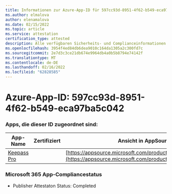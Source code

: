 ```yaml
---
title: Informationen zur Azure-App-ID für 597cc93d-8951-4f62-b549-eca97ba5c042
ms.author: elmalova
author: elenamalova
ms.date: 02/15/2022
ms.topic: article
ms.service: attestation
certification_type: attested
description: Alle verfügbaren Sicherheits- und Complianceinformationen für 597cc93d-8951-4f62-b549-eca97ba5c042.
ms.openlocfilehash: 3954f4ed84db6dea9010c164da1305a2c300fd7c
ms.sourcegitcommit: 2e7d3c3ce21db674e9964db4a0b5b8794e74142f
ms.translationtype: MT
ms.contentlocale: de-DE
ms.lasthandoff: 02/16/2022
ms.locfileid: "62828585"
---
```

# <a name="azure-app-id-597cc93d-8951-4f62-b549-eca97ba5c042"></a>Azure-App-ID: 597cc93d-8951-4f62-b549-eca97ba5c042


### <a name="apps-associated-with-this-id"></a>Apps, die dieser ID zugeordnet sind:
| **App-Name** | **Zertifiziert** | **Ansicht in AppSource** |
|--------------|---------------|-----------------------|
| [Keepass Pro](https://docs.microsoft.com/microsoft-365-app-certification/forward/WA200003336) |  | [https://appsource.microsoft.com/product/office/WA200003336](https://appsource.microsoft.com/product/office/WA200003336) |

### <a name="microsoft-365-app-compliance-status"></a>Microsoft 365 App-Compliancestatus
- Publisher Attestaton Status: Completed
